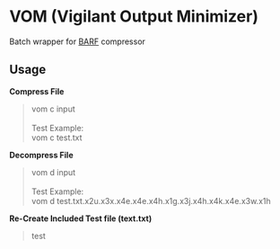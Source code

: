 # VOM (Vigilant Output Minimizer)

Batch wrapper for [BARF](https://www.mattmahoney.net/dc/barf.html) compressor

## Usage

**Compress File**
> vom c input</br>
> </br>
> Test Example:</br>
> vom c test.txt

**Decompress File**
> vom d input</br>
> </br>
> Test Example:</br>
> vom d test.txt.x2u.x3x.x4e.x4e.x4h.x1g.x3j.x4h.x4k.x4e.x3w.x1h

**Re-Create Included Test file (text.txt)**
> test
